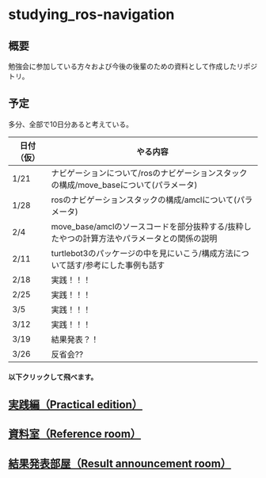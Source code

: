 # studying_ros-navigation
## 概要
勉強会に参加している方々および今後の後輩のための資料として作成したリポジトリ。
## 予定
多分、全部で10日分あると考えている。

| 日付（仮） | やる内容                                                                                    | 
| ---------- | ------------------------------------------------------------------------------------------- | 
| 1/21       | ナビゲーションについて/rosのナビゲーションスタックの構成/move_baseについて(パラメータ)      | 
| 1/28       | rosのナビゲーションスタックの構成/amclについて(パラメータ)                                  | 
| 2/4        | move_base/amclのソースコードを部分抜粋する/抜粋したやつの計算方法やパラメータとの関係の説明 | 
| 2/11       | turtlebot3のパッケージの中を見にいこう/構成方法について話す/参考にした事例も話す            | 
| 2/18       | 実践！！！                                                                                  | 
| 2/25       | 実践！！！                                                                                  | 
| 3/5        | 実践！！！                                                                                  | 
| 3/12       | 実践！！！                                                                                  | 
| 3/19       | 結果発表？！                                                                                | 
| 3/26       | 反省会??                                                                                    | 

#### 以下クリックして飛べます。

## [実践編（Practical edition）](https://github.com/uhobeike/studying_ros-navigation/tree/Practical_edition)
## [資料室（Reference room）](https://github.com/uhobeike/studying_ros-navigation/tree/Reference_room)
## [結果発表部屋（Result announcement room）](https://github.com/uhobeike/studying_ros-navigation/tree/Result_announcement_room)